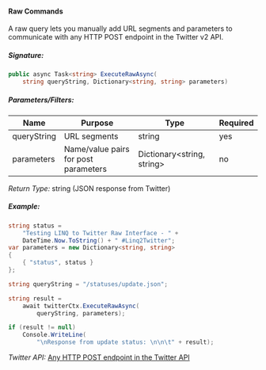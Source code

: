 #### Raw Commands

A raw query lets you manually add URL segments and parameters to communicate with any HTTP POST endpoint in the Twitter v2 API.

##### Signature:

```c#
public async Task<string> ExecuteRawAsync(
    string queryString, Dictionary<string, string> parameters)
```

##### Parameters/Filters:

| Name | Purpose | Type | Required |
|------|---------|------|----------|
| queryString | URL segments | string | yes |
| parameters | Name/value pairs for post parameters | Dictionary<string, string> | no |

*Return Type:* string (JSON response from Twitter)

##### Example:

```c#
string status = 
    "Testing LINQ to Twitter Raw Interface - " + 
    DateTime.Now.ToString() + " #Linq2Twitter";
var parameters = new Dictionary<string, string>
{
    { "status", status }
};

string queryString = "/statuses/update.json";

string result = 
    await twitterCtx.ExecuteRawAsync(
        queryString, parameters);

if (result != null)
    Console.WriteLine(
        "\nResponse from update status: \n\n\t" + result);
```

*Twitter API:* [Any HTTP POST endpoint in the Twitter API](https://developer.twitter.com/en/docs/twitter-api/early-access)